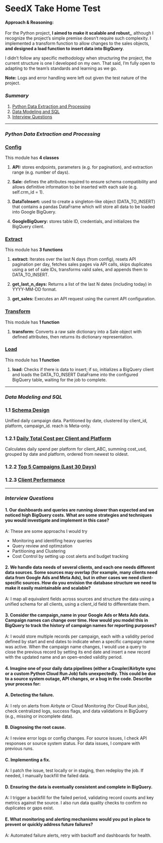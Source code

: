 # SeedX Take Home Test
#### Approach & Reasoning:
For the Python project, __I aimed to make it scalable and robust,__, although I recognize the project’s simple premise doesn’t require such complexity. I implemented a transform function to allow changes to the sales objects, __and designed a load function to insert data into BigQuery__. 

I didn’t follow any specific methodology when structuring the project, the current structure is one I developed on my own. That said, I’m fully open to adapting to the team’s standards and learning as we go.

__Note:__ Logs and error handling were left out given the test nature of the project.

### _Summary_
1. [Python Data Extraction and Processing](#python)
2. [Data Modeling and SQL](#data)
3. [Interview Questions](#interview)

---

<a id="python"></a>
### _Python Data Extraction and Processing_

### [Config](https://github.com/paulocremas/seedx-home-test/blob/main/1.%20Python%20Data%20Extraction%20and%20Processing/config.py)
This module has __4 classes__

1. __API:__ stores endpoints, parameters (e.g. for pagination), and extraction range (e.g. number of days).

2. __Sale:__ defines the attributes required to ensure schema compatibility and allows definitive information to be inserted with each sale (e.g. self.crm_id = 1).

3. __DataToInsert:__ used to create a singleton-like object (DATA_TO_INSERT) that contains a pandas DataFrame which will store all data to be loaded into Google BigQuery.

4. __GoogleBigQuery:__ stores table ID, credentials, and initializes the BigQuery client.
 
### [Extract](https://github.com/paulocremas/seedx-home-test/blob/main/1.%20Python%20Data%20Extraction%20and%20Processing/modules/extract.py)
This module has __3 functions__

1. __extract:__ Iterates over the last N days (from config), resets API pagination per day, fetches sales pages via API calls, skips duplicates using a set of sale IDs, transforms valid sales, and appends them to DATA_TO_INSERT.

2. __get_last_n_days:__ Returns a list of the last N dates (including today) in YYYY-MM-DD format.

3. __get_sales:__ Executes an API request using the current API configuration.

### [Transform](https://github.com/paulocremas/seedx-home-test/blob/main/1.%20Python%20Data%20Extraction%20and%20Processing/modules/transform.py)
This module has __1 function__

1. __transform:__ Converts a raw sale dictionary into a Sale object with defined attributes, then returns its dictionary representation.

### [Load](https://github.com/paulocremas/seedx-home-test/blob/main/1.%20Python%20Data%20Extraction%20and%20Processing/modules/load.py)
This module has __1 function__

1. __load:__ Checks if there is data to insert; if so, initializes a BigQuery client and loads the DATA_TO_INSERT DataFrame into the configured BigQuery table, waiting for the job to complete.

---
<a id="data"></a>
### _Data Modeling and SQL_
### 1.1 [Schema Design](https://github.com/paulocremas/seedx-home-test/blob/main/2.%20Data%20Modeling%20and%20SQL/1.1%20Schema%20Design.sql)
Unified daily campaign data. Partitioned by date, clustered by client_id, platform, campaign_id. reach is Meta-only.

### 1.2.1 [Daily Total Cost per Client and Platform](https://github.com/paulocremas/seedx-home-test/blob/main/2.%20Data%20Modeling%20and%20SQL/1.2.1%20Daily%20Total%20Cost%20per%20Client%20and%20Platform.sql)
Calculates daily spend per platform for client_ABC, summing cost_usd, grouped by date and platform, ordered from newest to oldest.

### 1.2.2 [Top 5 Campaigns (Last 30 Days)](https://github.com/paulocremas/seedx-home-test/blob/main/2.%20Data%20Modeling%20and%20SQL/1.2.2%20Top%205%20Campaigns%20(Last%2030%20Days).sql)

### 1.2.3 [Client Performance](https://github.com/paulocremas/seedx-home-test/blob/main/2.%20Data%20Modeling%20and%20SQL/1.2.3%20Client%20Performance.sql)
---
<a id="interview"></a>
### _Interview Questions_
#### 1. Our dashboards and queries are running slower than expected and we noticed high BigQuery costs. What are some strategies and techniques you would investigate and implement in this case?
A: These are some approachs I would try
* Monitoring and identifing heavy queries
* Query review and optimzation
* Partitioning and Clustering
* Cost Control by setting up cost alerts and budget tracking

#### 2. We handle data needs of several clients, and each one needs different data sources. Some sources may overlap (for example, many clients need data from Google Ads and Meta Ads), but in other cases we need client-specific sources. How do you envision the database structure we need to make it easily maintainable and scalable?
A: I map all equivalent fields across sources and structure the data using a unified schema for all clients, using a client_id field to differentiate them.

#### 3. Consider the campaign_name in your Google Ads or Meta Ads data. Campaign names can change over time. How would you model this in BigQuery to track the history of campaign names for reporting purposes?
A: I would store multiple records per campaign, each with a validity period defined by start and end dates to indicate when a specific campaign name was active. When the campaign name changes, I would use a query to close the previous record by setting its end date and insert a new record with the updated name and an open-ended validity period.

#### 4. Imagine one of your daily data pipelines (either a Coupler/Airbyte sync or a custom Python Cloud Run Job) fails unexpectedly. This could be due to a source system outage, API changes, or a bug in the code. Describe your process for:
#### A. Detecting the failure.
A: I rely on alerts from Airbyte or Cloud Monitoring (for Cloud Run jobs), check centralized logs, success flags, and data validations in BigQuery (e.g., missing or incomplete data).
#### B. Diagnosing the root cause.
A: I review error logs or config changes. For source issues, I check API responses or source system status. For data issues, I compare with previous runs.
#### C. Implementing a fix.
A: I patch the issue, test locally or in staging, then redeploy the job. If needed, I manually backfill the failed data.
#### D. Ensuring the data is eventually consistent and complete in BigQuery.
A: I trigger a backfill for the failed period, validating record counts and key metrics against the source. I also run data quality checks to confirm no duplicates or gaps exist.
#### E. What monitoring and alerting mechanisms would you put in place to prevent or quickly address future failures?
A: Automated failure alerts, retry with backoff and dashboards for health.

 
 
